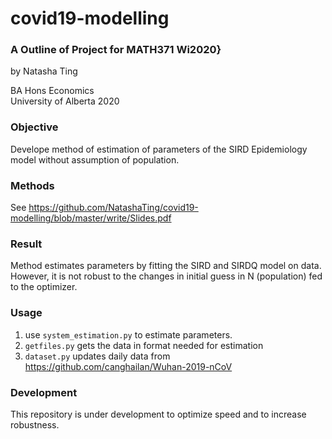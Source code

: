 # covid19-modelling

### A Outline of Project for MATH371 Wi2020}

by Natasha Ting <br/>

BA Hons Economics <br/>
University of Alberta 2020 <br/>


### Objective
Develope method of estimation of parameters of the SIRD Epidemiology model without assumption of population. 

### Methods
See https://github.com/NatashaTing/covid19-modelling/blob/master/write/Slides.pdf

### Result
Method estimates parameters by fitting the SIRD and SIRDQ model on data. However, it is not robust to the changes in initial guess in N (population) fed to the optimizer.

### Usage
1. use `system_estimation.py` to estimate parameters. 
2. `getfiles.py` gets the data in format needed for estimation
3. `dataset.py` updates daily data from https://github.com/canghailan/Wuhan-2019-nCoV

### Development
This repository is under development to optimize speed and to increase robustness. 

